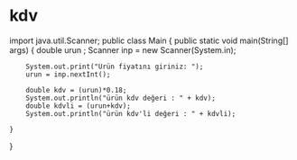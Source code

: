 # kdv
import java.util.Scanner;
public class Main {
    public static void main(String[] args) {
        double urun ;
        Scanner inp = new Scanner(System.in);

        System.out.print("Ürün fiyatını giriniz: ");
        urun = inp.nextInt();

        double kdv = (urun)*0.18;
        System.out.println("ürün kdv değeri : " + kdv);
        double kdvli = (urun+kdv);
        System.out.println("ürün kdv'li değeri : " + kdvli);

    }
}
